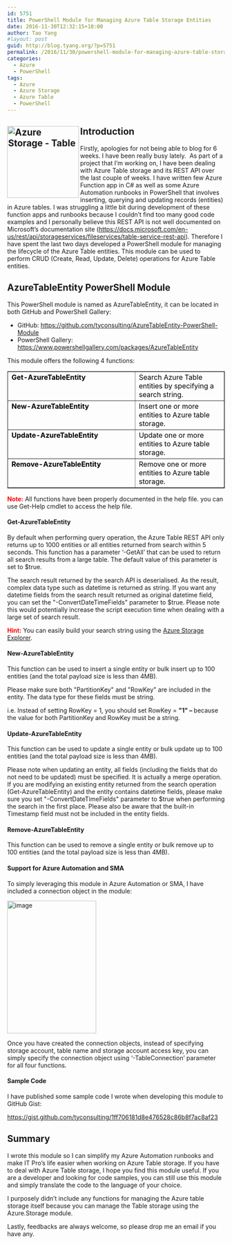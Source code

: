 ```yaml
---
id: 5751
title: PowerShell Module for Managing Azure Table Storage Entities
date: 2016-11-30T12:32:15+10:00
author: Tao Yang
#layout: post
guid: http://blog.tyang.org/?p=5751
permalink: /2016/11/30/powershell-module-for-managing-azure-table-storage-entities/
categories:
  - Azure
  - PowerShell
tags:
  - Azure
  - Azure Storage
  - Azure Table
  - PowerShell
---
```


## <img style="background-image: none; float: left; padding-top: 0px; padding-left: 0px; display: inline; padding-right: 0px; border: 0px;" title="Azure Storage - Table" src="http://blog.tyang.org/wp-content/uploads/2016/11/Azure-Storage-Table.png" alt="Azure Storage - Table" width="166" height="166" align="left" border="0" />Introduction

Firstly, apologies for not being able to blog for 6 weeks. I have been really busy lately.  As part of a project that I’m working on, I have been dealing with Azure Table storage and its REST API over the last couple of weeks. I have written few Azure Function app in C# as well as some Azure Automation runbooks in PowerShell that involves inserting, querying and updating records (entities) in Azure tables. I was struggling a little bit during development of these function apps and runbooks because I couldn’t find too many good code examples and I personally believe this REST API is not well documented on Microsoft’s documentation site (<a title="https://docs.microsoft.com/en-us/rest/api/storageservices/fileservices/table-service-rest-api" href="https://docs.microsoft.com/en-us/rest/api/storageservices/fileservices/table-service-rest-api">https://docs.microsoft.com/en-us/rest/api/storageservices/fileservices/table-service-rest-api</a>). Therefore I have spent the last two days developed a PowerShell module for managing the lifecycle of the Azure Table entities. This module can be used to perform CRUD (Create, Read, Update, Delete) operations for Azure Table entities.

## AzureTableEntity PowerShell Module

This PowerShell module is named as AzureTableEntity, it can be located in both GitHub and PowerShell Gallery:
<ul>
 	<li>GitHub: <a title="https://github.com/tyconsulting/AzureTableEntity-PowerShell-Module" href="https://github.com/tyconsulting/AzureTableEntity-PowerShell-Module">https://github.com/tyconsulting/AzureTableEntity-PowerShell-Module</a></li>
 	<li>PowerShell Gallery: <a title="https://www.powershellgallery.com/packages/AzureTableEntity" href="https://www.powershellgallery.com/packages/AzureTableEntity">https://www.powershellgallery.com/packages/AzureTableEntity</a></li>
</ul>
This module offers the following 4 functions:
<table style="color: #000000;" border="1" width="693" cellspacing="0" cellpadding="2">
<tbody>
<tr>
<td valign="top" width="405"><strong>Get-AzureTableEntity</strong></td>
<td valign="top" width="286">Search Azure Table entities by specifying a search string.</td>
</tr>
<tr>
<td valign="top" width="417"><strong>New-AzureTableEntity</strong></td>
<td valign="top" width="293">Insert one or more entities to Azure table storage.</td>
</tr>
<tr>
<td valign="top" width="419"><strong>Update-AzureTableEntity</strong></td>
<td valign="top" width="295">Update one or more entities to Azure table storage.</td>
</tr>
<tr>
<td valign="top" width="418"><strong>Remove-AzureTableEntity</strong></td>
<td valign="top" width="297">Remove one or more entities to Azure table storage.</td>
</tr>
</tbody>
</table>
<span style="color: #ff0000;"><strong>Note:</strong> </span>All functions have been properly documented in the help file. you can use Get-Help cmdlet to access the help file.
<h4>Get-AzureTableEntity</h4>
By default when performing query operation, the Azure Table REST API only returns up to 1000 entities or all entities returned from search within 5 seconds. This function has a parameter ‘-GetAll’ that can be used to return all search results from a large table. The default value of this parameter is set to $true.

The search result returned by the search API is deserialised. As the result, complex data type such as datetime is returned as string. If you want any datetime fields from the search result returned as original datetime field, you can set the "-ConvertDateTimeFields" parameter to $true. Please note this would potentially increase the script execution time when dealing with a large set of search result.

<span style="color: #ff0000;"><strong>Hint:</strong></span> You can easily build your search string using the <a href="http://storageexplorer.com/">Azure Storage Explorer</a>.
<h4>New-AzureTableEntity</h4>
This function can be used to insert a single entity or bulk insert up to 100 entities (and the total payload size is less than 4MB).

Please make sure both "PartitionKey" and "RowKey" are included in the entity. The data type for these fields must be string.

i.e. Instead of setting RowKey = 1, you should set RowKey = <strong>"1" – </strong>because the value for both PartitionKey and RowKey must be a string.
<h4>Update-AzureTableEntity</h4>
This function can be used to update a single entity or bulk update up to 100 entities (and the total payload size is less than 4MB).

Please note when updating an entity, all fields (including the fields that do not need to be updated) must be specified. It is actually a merge operation. If you are modifying an existing entity returned from the search operation (Get-AzureTableEntity) and the entity contains datetime fields, please make sure you set "-ConvertDateTimeFields" parameter to $true when performing the search in the first place. Please also be aware that the built-in Timestamp field must not be included in the entity fields.
<h4>Remove-AzureTableEntity</h4>
This function can be used to remove a single entity or bulk remove up to 100 entities (and the total payload size is less than 4MB).
<h4>Support for Azure Automation and SMA</h4>
To simply leveraging this module in Azure Automation or SMA, I have included a connection object in the module:

<a href="http://blog.tyang.org/wp-content/uploads/2016/11/image.png"><img style="background-image: none; padding-top: 0px; padding-left: 0px; display: inline; padding-right: 0px; border: 0px;" title="image" src="http://blog.tyang.org/wp-content/uploads/2016/11/image_thumb.png" alt="image" width="206" height="307" border="0" /></a>

Once you have created the connection objects, instead of specifying storage account, table name and storage account access key, you can simply specify the connection object using ‘-TableConnection’ parameter for all four functions.
<h4>Sample Code</h4>
I have published some sample code I wrote when developing this module to GitHub Gist:

https://gist.github.com/tyconsulting/1ff706181d8e476528c86b8f7ac8af23

## Summary

I wrote this module so I can simplify my Azure Automation runbooks and make IT Pro’s life easier when working on Azure Table storage. If you have to deal with Azure Table storage, I hope you find this module useful. If you are a developer and looking for code samples, you can still use this module and simply translate the code to the language of your choice.

I purposely didn’t include any functions for managing the Azure table storage itself because you can manage the Table storage using the Azure.Storage module.

Lastly, feedbacks are always welcome, so please drop me an email if you have any.